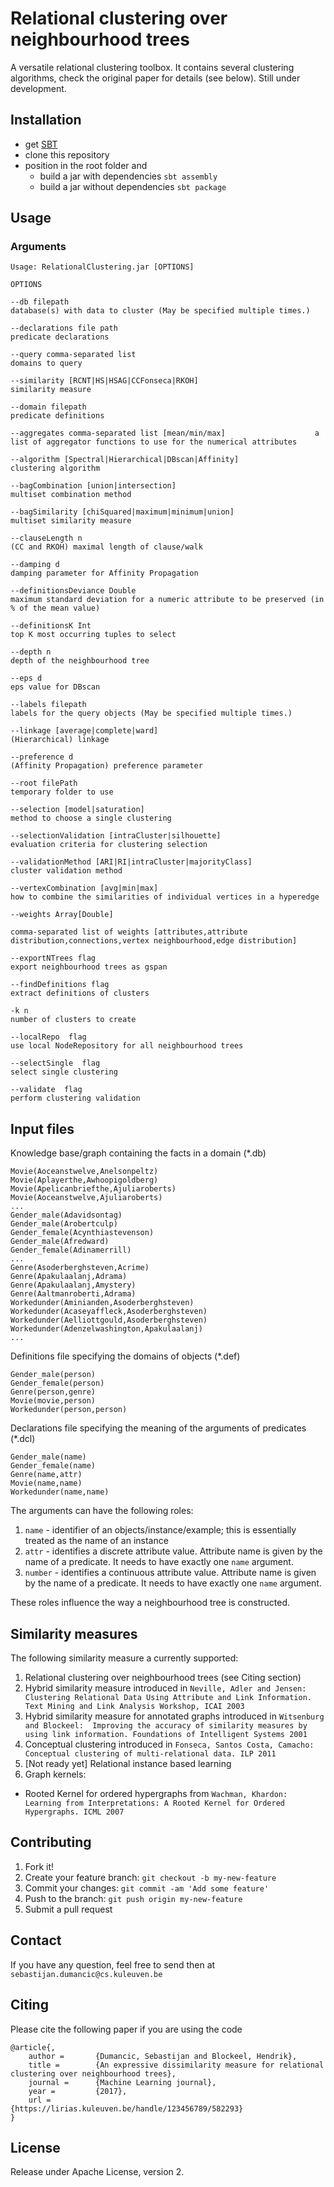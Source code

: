 # Relational clustering over neighbourhood trees

A versatile relational clustering toolbox. It contains several clustering algorithms, check the original paper for details (see below). Still under development.

## Installation

+ get [SBT](http://www.scala-sbt.org/)
+ clone this repository
+ position in the root folder and
  + build a jar with dependencies `sbt assembly`
  + build a jar without dependencies `sbt package`

## Usage

### Arguments

```
Usage: RelationalClustering.jar [OPTIONS]

OPTIONS

--db filepath                                                       database(s) with data to cluster (May be specified multiple times.)

--declarations file path                                            predicate declarations

--query comma-separated list                                        domains to query

--similarity [RCNT|HS|HSAG|CCFonseca|RKOH]                          similarity measure

--domain filepath                                                   predicate definitions

--aggregates comma-separated list [mean/min/max]                    a list of aggregator functions to use for the numerical attributes

--algorithm [Spectral|Hierarchical|DBscan|Affinity]                 clustering algorithm

--bagCombination [union|intersection]                               multiset combination method

--bagSimilarity [chiSquared|maximum|minimum|union]                  multiset similarity measure

--clauseLength n                                                    (CC and RKOH) maximal length of clause/walk 

--damping d                                                         damping parameter for Affinity Propagation

--definitionsDeviance Double                                        maximum standard deviation for a numeric attribute to be preserved (in % of the mean value)

--definitionsK Int                                                  top K most occurring tuples to select

--depth n                                                           depth of the neighbourhood tree

--eps d                                                             eps value for DBscan

--labels filepath                                                   labels for the query objects (May be specified multiple times.)

--linkage [average|complete|ward]                                   (Hierarchical) linkage

--preference d                                                      (Affinity Propagation) preference parameter

--root filePath                                                     temporary folder to use

--selection [model|saturation]                                      method to choose a single clustering

--selectionValidation [intraCluster|silhouette]                     evaluation criteria for clustering selection

--validationMethod [ARI|RI|intraCluster|majorityClass]              cluster validation method

--vertexCombination [avg|min|max]                                   how to combine the similarities of individual vertices in a hyperedge

--weights Array[Double]                                             
                                                                    comma-separated list of weights [attributes,attribute distribution,connections,vertex neighbourhood,edge distribution]

--exportNTrees flag                                                 export neighbourhood trees as gspan

--findDefinitions flag                                              extract definitions of clusters

-k n                                                                number of clusters to create

--localRepo  flag                                                   use local NodeRepository for all neighbourhood trees

--selectSingle  flag                                                select single clustering

--validate  flag                                                    perform clustering validation
```

## Input files

Knowledge base/graph containing the facts in a domain (*.db)
 
```
Movie(Aoceanstwelve,Anelsonpeltz)
Movie(Aplayerthe,Awhoopigoldberg)
Movie(Apelicanbriefthe,Ajuliaroberts)
Movie(Aoceanstwelve,Ajuliaroberts)
...
Gender_male(Adavidsontag)
Gender_male(Arobertculp)
Gender_female(Acynthiastevenson)
Gender_male(Afredward)
Gender_female(Adinamerrill)
...
Genre(Asoderberghsteven,Acrime)
Genre(Apakulaalanj,Adrama)
Genre(Apakulaalanj,Amystery)
Genre(Aaltmanroberti,Adrama)
Workedunder(Aminianden,Asoderberghsteven)
Workedunder(Acaseyaffleck,Asoderberghsteven)
Workedunder(Aelliottgould,Asoderberghsteven)
Workedunder(Adenzelwashington,Apakulaalanj)
...
```

Definitions file specifying the domains of objects (*.def)

```
Gender_male(person)
Gender_female(person)
Genre(person,genre)
Movie(movie,person)
Workedunder(person,person)
```

Declarations file specifying the meaning of the arguments of predicates (*.dcl)

```
Gender_male(name)
Gender_female(name)
Genre(name,attr)
Movie(name,name)
Workedunder(name,name)
```

The arguments can have the following roles:

1. `name` - identifier of an objects/instance/example; this is essentially treated as the name of an instance
2. `attr` - identifies a discrete attribute value. Attribute name is given by the name of a predicate. It needs to have exactly one `name` argument.
3. `number` - identifies a continuous attribute value. Attribute name is given by the name of a predicate. It needs to have exactly one `name` argument.

These roles influence the way a neighbourhood tree is constructed.

## Similarity measures

The following similarity measure a currently supported:

1. Relational clustering over neighbourhood trees (see Citing section)
2. Hybrid similarity measure introduced in `Neville, Adler and Jensen: Clustering Relational Data Using Attribute and Link Information. Text Mining and Link Analysis Workshop, ICAI 2003`
3. Hybrid similarity measure for annotated graphs introduced in `Witsenburg and Blockeel:  Improving the accuracy of similarity measures by using link information. Foundations of Intelligent Systems 2001`
4. Conceptual clustering introduced in `Fonseca, Santos Costa, Camacho:  Conceptual clustering of multi-relational data. ILP 2011`
5. [Not ready yet] Relational instance based learning
6. Graph kernels:
  * Rooted Kernel for ordered hypergraphs from `Wachman, Khardon: Learning from Interpretations: A Rooted Kernel for Ordered Hypergraphs. ICML 2007`

## Contributing

1. Fork it!
2. Create your feature branch: `git checkout -b my-new-feature`
3. Commit your changes: `git commit -am 'Add some feature'`
4. Push to the branch: `git push origin my-new-feature`
5. Submit a pull request 

## Contact

If you have any question, feel free to send then at `sebastijan.dumancic@cs.kuleuven.be`

## Citing

Please cite the following paper if you are using the code

```
@article{,
    author =       {Dumancic, Sebastijan and Blockeel, Hendrik},
    title =        {An expressive dissimilarity measure for relational clustering over neighbourhood trees},
    journal =      {Machine Learning journal},
    year =         {2017},
    url =          {https://lirias.kuleuven.be/handle/123456789/582293}
}
```

## License

Release under  Apache License, version 2.